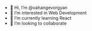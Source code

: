 - 👋 Hi, I’m @vahangevorgyan
- 👀 I’m interested in Web Development
- 🌱 I’m currently learning React
- 💞️ I’m looking to collaborate
<!--- 📫 How to reach me ...
--->

<!---
vahangevorgyan/vahangevorgyan is a ✨ special ✨ repository because its `README.md` (this file) appears on your GitHub profile.
You can click the Preview link to take a look at your changes.
--->
